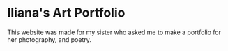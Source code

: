 # Iliana's Art Portfolio
This website was made for my sister who asked me to make a portfolio for her photography, and poetry.